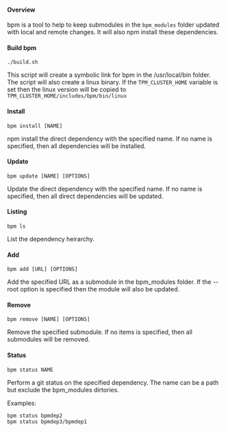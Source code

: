 #### Overview

bpm is a tool to help to keep submodules in the `bpm_modules` folder updated with local and remote changes. It will also npm install these dependencies.


#### Build bpm

	./build.sh

This script will create a symbolic link for bpm in the /usr/local/bin folder.
The script will also create a linux binary.
If the `TPM_CLUSTER_HOME` variable is set then the linux version will be copied to `TPM_CLUSTER_HOME/includes/bpm/bin/linux` 


#### Install

	bpm install [NAME]

npm install the direct dependency with the specified name. If no name is specified, then all dependencies will be installed.


#### Update

	bpm update [NAME] [OPTIONS]
	 
Update the direct dependency with the specified name. If no name is specified, then all direct dependencies will be updated.

#### Listing

	bpm ls 
	
List the dependency heirarchy.

#### Add

	bpm add [URL] [OPTIONS]

Add the specified URL as a submodule in the bpm_modules folder.
If the --root option is specified then the module will also be updated.

#### Remove

	bpm remove [NAME] [OPTIONS]
	
Remove the specified submodule. If no items is specified, then all submodules will be removed.

#### Status

	bpm status NAME
	
Perform a git status on the specified dependency. The name can be a path but exclude the bpm_modules dirtories.

Examples:
	
	bpm status bpmdep2
	bpm status bpmdep3/bpmdep1